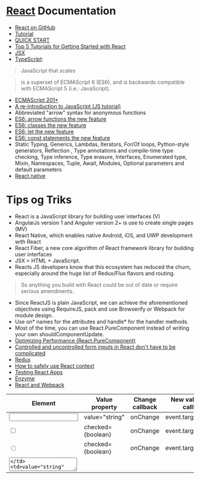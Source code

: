 # [React](https://reactjs.org/) Documentation
- [React on GitHub](https://github.com/facebook/react)
- [Tutorial](https://reactjs.org/tutorial/tutorial.html)
- [QUICK START](https://reactjs.org/docs/installation.html)
- [Top 5 Tutorials for Getting Started with React](http://andrewhfarmer.com/getting-started-tutorials/)
- [JSX](https://reactjs.org/docs/introducing-jsx.html)
- [TypeScript](http://www.typescriptlang.org/):
> JavaScript that scales

> is a superset of ECMAScript 6 (ES6), and is backwards compatible with ECMAScript 5 (i.e.: JavaScript). 
- [ECMAScript 201*](https://en.wikipedia.org/wiki/ECMAScript#6th_Edition_-_ECMAScript_2015)
- [A re-introduction to JavaScript (JS tutorial)](https://developer.mozilla.org/en-US/docs/Web/JavaScript/A_re-introduction_to_JavaScript)
- Abbreviated "arrow" syntax for anonymous functions
- [ES6: arrow functions the new feature](https://developer.mozilla.org/en-US/docs/Web/JavaScript/Reference/Functions/Arrow_functions)
- [ES6: classes the new feature](https://developer.mozilla.org/en-US/docs/Web/JavaScript/Reference/Classes)
- [ES6: let the new feature](https://developer.mozilla.org/en-US/docs/Web/JavaScript/Reference/Statements/let)
- [ES6: const statements the new feature](https://developer.mozilla.org/en-US/docs/Web/JavaScript/Reference/Statements/const)
- Static Typing, Generics, Lambdas, Iterators, For/Of loops, Python-style generators, Reflection , Type annotations and compile-time type checking, Type inference, Type erasure, Interfaces, Enumerated type, Mixin, Namespaces, Tuple, Await, Modules, Optional parameters and default parameters
- [React native](https://facebook.github.io/react-native/)


# Tips og Triks
- React is a JavaScript library for building user interfaces (V)
- AngularJs version 1 and Anguler version 2+ is use to create single pages (MV)
- React Native, which enables native Android, iOS, and UWP development with React
- React Fiber, a new core algorithm of React framework library for building user interfaces
- JSX = HTML + JavaScript.
- Reacts JS developers know that this ecosystem has reduced the churn, especially around the huge list of Redux/Flux flavors and routing. 
> So anything you build with React could be out of date or require serious amendments.
- Since ReactJS is plain JavaScript, we can achieve the aforementioned objectives using RequireJS, pack and use Browserify or Webpack for module design.
- Use on* names for the attributes and handle* for the handler methods.
- Most of the time, you can use React.PureComponent instead of writing your own shouldComponentUpdate. 
- [Optimizing Performance (React.PureComponent)](https://reactjs.org/docs/optimizing-performance.html#examples)
- [Controlled and uncontrolled form inputs in React don't have to be complicated](https://goshakkk.name/controlled-vs-uncontrolled-inputs-react/)
- [Redux](https://github.com/reactjs/redux)
- [How to safely use React context](https://medium.com/@mweststrate/how-to-safely-use-react-context-b7e343eff076)
- [Testing React Apps](http://facebook.github.io/jest/docs/en/tutorial-react.html#content)
- [Enzyme](http://airbnb.io/enzyme/)
- [React and Webpack](https://www.typescriptlang.org/docs/handbook/react-&-webpack.html)

| Element | Value property | Change  callback | New value in the callback |
| --------------- | --------------- | --------------- | --------------- |
| <input type="text" /> | value="string" | onChange | event.target.value |
| <input type="checkbox" /> | checked={boolean} | onChange | event.target.checked |
| <input type="radio" /> | checked={boolean} | onChange | event.target.checked |
| <textarea /> | value="string" | onChange | event.target.value |
| <select /> | value="option value" | onChange | event.target.value |

# [Installation](https://reactjs.org/docs/installation.html)
- [Creating a new application](https://github.com/facebookincubator/create-react-app#create-react-app-)
- [Table of contents](https://github.com/facebookincubator/create-react-app/blob/master/packages/react-scripts/template/README.md#table-of-contents)

```bash
npm install -g create-react-app
create-react-app my-app

cd my-app
npm start
```

## Commands
- npm start: Starts the development server.
- npm run build: Bundles the app into static files for production.
> This will create a production build of your app in the build/ folder of your project.

> Remember that this is only necessary before deploying to production. 

> For normal development, use npm start.

> For the most efficient Brunch production build, install the uglify-js-brunch plugin: npm install --save-dev uglify-js-brunch

> then, to create a production build, add the -p flag to the build command: brunch build -p

> npm install --save-dev envify uglify-js uglifyify 

```bash
browserify ./index.js \
  -g [ envify --NODE_ENV production ] \
  -g uglifyify \
  | uglifyjs --compress --mangle > ./bundle.js
```
> [Creating a React app with Rollup](https://gist.github.com/Rich-Harris/cb14f4bc0670c47d00d191565be36bf0): npm install --save-dev rollup-plugin-commonjs rollup-plugin-replace rollup-plugin-uglify 

> [webpack](https://webpack.js.org/guides/production/)
```bash
new webpack.DefinePlugin({
  'process.env': {
    NODE_ENV: JSON.stringify('production')
  }
}),
new webpack.optimize.UglifyJsPlugin()
```
> Profiling Components with the Chrome Performance Tab: Load your app with ?react_perf in the query string

> If you know that in some situations your component doesn’t need to update, you can return false from shouldComponentUpdate instead, to skip the whole rendering process, including calling render() on this component and below.

> other way for shouldComponentUpdate it is extends React.PureComponent. Atention for objects becaause the ref is equal but the content is different values 
- npm test: Starts the test runner.
- npm run eject: Removes this tool and copies build dependencies, configuration files and scripts into the app directory. If you do this, you can’t go back!

## A modern build pipeline typically consists of:
- A package manager, such as Yarn or npm. It lets you take advantage of a vast ecosystem of third-party packages, and easily install or update them.
- A bundler, such as webpack or Browserify. It lets you write modular code and bundle it together into small packages to optimize load time.
- A compiler such as Babel. It lets you write modern JavaScript code that still works in older browsers.
- Note: recommend setting up a production build process to ensure you’re using the fast version of React in production.

```bash
npm init
npm install --save react react-dom
```

# React demos
- Open 'React/single-file-example.html' file on a browser.
```bash
npm install -g create-react-app
create-react-app my-app

cd my-app
npm start
```
- [An interactive tic-tac-toe game](https://codepen.io/gaearon/pen/gWWZgR?editors=0010) demo
- [local tic-tac-toe-game](localhost:3000)
- [local default my-app](localhost:3000)
- [get-started-tutorial-demos](localhost:3000)
- [voting-server](localhost:3000)